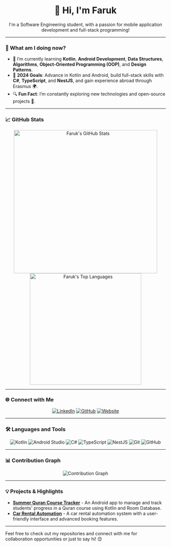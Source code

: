 <h1 align="center">👋 Hi, I'm Faruk</h1>

<p align="center">
  I'm a Software Engineering student, with a passion for mobile application development and full-stack programming!
</p>

---

### 🔭 What am I doing now?

- 🌱 I’m currently learning **Kotlin**, **Android Development**, **Data Structures**, **Algorithms**, **Object-Oriented Programming (OOP)**, and **Design Patterns**.
- 🎯 **2024 Goals**: Advance in Kotlin and Android, build full-stack skills with **C#**, **TypeScript**, and **NestJS**, and gain experience abroad through Erasmus 🌍.
- 🔍 **Fun Fact**: I’m constantly exploring new technologies and open-source projects 🚀.

---

### 📈 GitHub Stats

<p align="center">
  <img src="https://github-readme-stats.vercel.app/api?username=Faruk-Aydn&show_icons=true&theme=radical&count_private=true&include_all_commits=true" alt="Faruk's GitHub Stats" width="450"/>
  <img src="https://github-readme-stats.vercel.app/api/top-langs/?username=Faruk-Aydn&layout=compact&theme=radical" alt="Faruk's Top Languages" width="350"/>
</p>

---

### 🌐 Connect with Me

<p align="center">
  <a href="www.linkedin.com/in/faruk-aydın-64110b295" target="_blank"><img src="https://img.shields.io/badge/LinkedIn-0077B5?style=flat&logo=linkedin&logoColor=white" alt="LinkedIn"/></a>
  <a href="https://github.com/Faruk-Aydn" target="_blank"><img src="https://img.shields.io/badge/GitHub-181717?style=flat&logo=github&logoColor=white" alt="GitHub"/></a>
  <a href="https://faruk-aydn.github.io" target="_blank"><img src="https://img.shields.io/badge/Website-1DA1F2?style=flat&logo=google-chrome&logoColor=white" alt="Website"/></a>
</p>

---

### 🛠️ Languages and Tools

<p align="center">
  <img src="https://img.shields.io/badge/-Kotlin-0095D5?style=flat&logo=kotlin&logoColor=white" alt="Kotlin"/>
  <img src="https://img.shields.io/badge/-Android%20Studio-3DDC84?style=flat&logo=android-studio&logoColor=white" alt="Android Studio"/>
  <img src="https://img.shields.io/badge/-C%23-239120?style=flat&logo=c-sharp&logoColor=white" alt="C#"/>
  <img src="https://img.shields.io/badge/-TypeScript-007ACC?style=flat&logo=typescript&logoColor=white" alt="TypeScript"/>
  <img src="https://img.shields.io/badge/-NestJS-E0234E?style=flat&logo=nestjs&logoColor=white" alt="NestJS"/>
  <img src="https://img.shields.io/badge/-Git-F05032?style=flat&logo=git&logoColor=white" alt="Git"/>
  <img src="https://img.shields.io/badge/-GitHub-181717?style=flat&logo=github&logoColor=white" alt="GitHub"/>
</p>

---

### 📊 Contribution Graph

<p align="center">
  <img src="https://github-readme-activity-graph.vercel.app/graph?username=Faruk-Aydn&theme=radical" alt="Contribution Graph"/>
</p>

---

### 💡 Projects & Highlights

- **[Summer Quran Course Tracker](https://github.com/Faruk-Aydn/YourProjectLinkHere)** - An Android app to manage and track students' progress in a Quran course using Kotlin and Room Database.
- **[Car Rental Automation](https://github.com/Faruk-Aydn/AracKiralamaOtomaasyonu)** - A car rental automation system with a user-friendly interface and advanced booking features.

---

Feel free to check out my repositories and connect with me for collaboration opportunities or just to say hi! 😊
